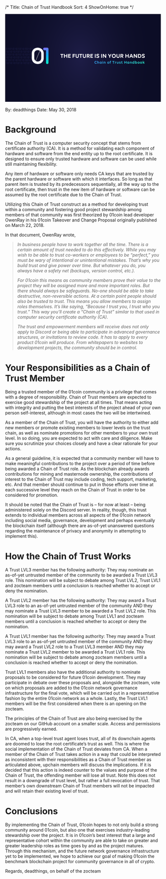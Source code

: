/*
Title: Chain of Trust Handbook
Sort: 4
ShowOnHome: true
*/

![](https://github.com/deadthings/kb.01coin.io/raw/contrib/Official%20Documents/TrustHandbook01.png)

By: deadthings
Date: May 30, 2018

# Background

The Chain of Trust is a computer security concept that stems from certificate authority (CA). It is a method for validating each component of hardware and software from the end entity up to the root certificate. It is designed to ensure only trusted hardware and software can be used while still maintaining flexibility.

Any item of hardware or software only needs CA keys that are trusted by the parent hardware or software with which it interfaces. So long as that parent item is trusted by its predecessors sequentially, all the way up to the root certificate, then trust in the new item of hardware or software can be assumed by the root certificate due to the Chain of Trust.

Utilizing this Chain of Trust construct as a method for developing trust within a community and fostering good project stewardship among members of that community was first theorized by 01coin lead developer OwenRay in his 01coin Takeover and Change Proposal originally published on March 22, 2018. 

In that document, OwenRay wrote,

> *In business people have to work together all the time. There is a certain amount of trust needed to do this effectively. While you may wish to be able to trust co-workers or employees to be “perfect,” you must be wary of intentional or unintentional mistakes. That’s why you build trust and give power over time. But whatever you do, you always have a safety net (backups, version control, etc.).*
> 
> *For 01coin this means as community members prove their value to the project they will be assigned more and more important roles. But there should always be safeguards. No-one should be able to take destructive, non-reversible actions. At a certain point people should also be trusted to trust. This means you allow members to assign roles themselves. It’s like saying, “Because I trust you, I trust who you trust.” This way you’ll create a “Chain of Trust” similar to that used in computer security certificate authority (CA).*
> 
> *The trust and empowerment members will receive does not only apply to Discord or being able to participate in advanced governance structures, or invitations to review code. It has to apply to every product 01coin will produce. From whitepapers to websites to development projects, the community should be in control.*
 
# Your Responsibilities as a Chain of Trust Member

Being a trusted member of the 01coin community is a privilege that comes with a degree of responsibility. Chain of Trust members are expected to exercise good stewardship of the project at all times. That means acting with integrity and putting the best interests of the project ahead of your own person self-interest, although in most cases the two will be intertwined. 

As a member of the Chain of Trust, you will have the authority to either add new members or promote existing members to lower levels on the trust chain, as well as nominate promotions for other members to your own trust level. In so doing, you are expected to act with care and diligence. Make sure you scrutinize your choices closely and have a clear rationale for your actions. 

As a general guideline, it is expected that a community member will have to make meaningful contributions to the project over a period of time before being awarded a Chain of Trust role. As the blockchain already awards contributions for mining and masternode ownership, the contributions of interest to the Chain of Trust may include coding, tech support, marketing, etc. And that member should continue to put in those efforts over time at each successive level they reach on the Chain of Trust in order to be considered for promotion. 

It should be noted that the Chain of Trust is – for now at least – being administered solely on the Discord server. In reality, though, this trust extends to individual members across all aspects of the 01coin network including social media, governance, development and perhaps eventually the blockchain itself (although there are as-of-yet unanswered questions regarding the maintenance of privacy and anonymity in attempting to implement this).

# How the Chain of Trust Works

A Trust LVL3 member has the following authority: They may nominate an as-of-yet untrusted member of the community to be awarded a Trust LVL3 role. This nomination will be subject to debate among Trust LVL2, Trust LVL1 and zocteam members until a conclusion is reached whether to accept or deny the nomination.

A Trust LVL2 member has the following authority: They may award a Trust LVL3 role to an as-of-yet untrusted member of the community AND they may nominate a Trust LVL3 member to be awarded a Trust LVL2 role. This nomination will be subject to debate among Trust LVL1 and zocteam members until a conclusion is reached whether to accept or deny the nomination.

A Trust LVL1 member has the following authority: They may award a Trust LVL3 role to an as-of-yet untrusted member of the community AND they may award a Trust LVL2 role to a Trust LVL3 member AND they may nominate a Trust LVL2 member to be awarded a Trust LVL1 role. This nomination will be subject to debate among zocteam members until a conclusion is reached whether to accept or deny the nomination.

Trust LVL1 members also have the additional authority to nominate proposals to be considered for future 01coin development. They may participate in debate over these proposals and, alongside the zocteam, vote on which proposals are added to the 01coin network governance infrastructure for the final vote, which will be carried out in a representative fashion by the entire 01coin network as a whole. Lastly, the Trust LVL1 members will be the first considered when there is an opening on the zocteam.

The principles of the Chain of Trust are also being exercised by the zocteam on our GitHub account on a smaller scale. Access and permissions are progressively earned.

In CA, when a top-level trust agent loses trust, all of its downchain agents are doomed to lose the root certificate’s trust as well. This is where the social implementation of the Chain of Trust deviates from CA. When a member of the Chain of Trust takes action in a way that could be interpreted as inconsistent with their responsibilities as a Chain of Trust member as articulated above, upchain members will discuss the implications. If it is decided that this action is indeed counter to the values and purpose of the Chain of Trust, the offending member will lose all trust. Note this does not result in a downgrade of trust level, but rather a full revocation of trust. That member’s own downstream Chain of Trust members will not be impacted and will retain their existing level of trust.

# Conclusions

By implementing the Chain of Trust, 01coin hopes to not only build a strong community around 01coin, but also one that exercises industry-leading stewardship over the project. It is in 01coin’s best interest that a large and representative cohort within the community are able to take on greater and greater leadership roles as time goes by and as the project matures. Through this mechanism, and the future network governance infrastructure yet to be implemented, we hope to achieve our goal of making 01coin the benchmark blockchain project for community governance in all of crypto.

Regards, 
deadthings, on behalf of the zocteam
